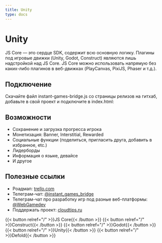 ```yaml
---
title: Unity
type: docs
---
```


# Unity

JS Core — это сердце SDK, содержит всю основную логику. Плагины под игровые движки (Unity, Godot, Construct) являются лишь надстройкой над JS Core.
JS Core можно использовать напрямую без каких-либо плагинов в веб-движках (PlayCanvas, PixiJS, Phaser и т.д.).

## Подключение

Скачайте файл instant-games-bridge.js со страницы релизов на гитхаб, добавьте в свой проект и подключите в index.html:

## Возможности

- Сохранение и загрузка прогресса игрока
- Монетизация: Banner, Interstitial, Rewarded
- Социальные функции (поделиться, пригласить друга, добавить в избранное, etc.)
- Лидерборды
- Информация о языке, девайсе
- И другое


## Полезные ссылки

- Роадмап: [trello.com](https://trello.com/b/NjF29vTW/instant-games-bridge-roadmap)
- Телеграм-чат: [@instant_games_bridge](https://t.me/instant_games_bridge)
- Телеграм-чат про разработку игр под разные веб-платформы: [@WebGamedev](https://t.me/WebGamedev)
- Поддержать проект: [cloudtips.ru](https://pay.cloudtips.ru/p/c6291c62)

{{< button relref="/" >}}JS Core{{< /button >}}
{{< button relref="/" >}}Construct{{< /button >}}
{{< button relref="/" >}}Godot{{< /button >}}
{{< button relref="/" >}}Unity{{< /button >}}
{{< button relref="/" >}}Defold{{< /button >}}
